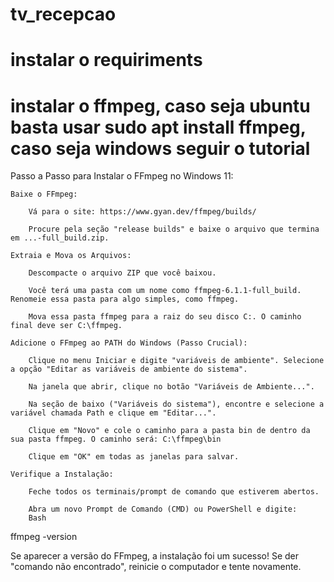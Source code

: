# tv_recepcao
# instalar o requiriments
# instalar o ffmpeg, caso seja ubuntu basta usar sudo apt install ffmpeg, caso seja windows seguir o tutorial
Passo a Passo para Instalar o FFmpeg no Windows 11:

    Baixe o FFmpeg:

        Vá para o site: https://www.gyan.dev/ffmpeg/builds/

        Procure pela seção "release builds" e baixe o arquivo que termina em ...-full_build.zip.

    Extraia e Mova os Arquivos:

        Descompacte o arquivo ZIP que você baixou.

        Você terá uma pasta com um nome como ffmpeg-6.1.1-full_build. Renomeie essa pasta para algo simples, como ffmpeg.

        Mova essa pasta ffmpeg para a raiz do seu disco C:. O caminho final deve ser C:\ffmpeg.

    Adicione o FFmpeg ao PATH do Windows (Passo Crucial):

        Clique no menu Iniciar e digite "variáveis de ambiente". Selecione a opção "Editar as variáveis de ambiente do sistema".

        Na janela que abrir, clique no botão "Variáveis de Ambiente...".

        Na seção de baixo ("Variáveis do sistema"), encontre e selecione a variável chamada Path e clique em "Editar...".

        Clique em "Novo" e cole o caminho para a pasta bin de dentro da sua pasta ffmpeg. O caminho será: C:\ffmpeg\bin

        Clique em "OK" em todas as janelas para salvar.

    Verifique a Instalação:

        Feche todos os terminais/prompt de comando que estiverem abertos.

        Abra um novo Prompt de Comando (CMD) ou PowerShell e digite:
        Bash

ffmpeg -version

Se aparecer a versão do FFmpeg, a instalação foi um sucesso! Se der "comando não encontrado", reinicie o computador e tente novamente.